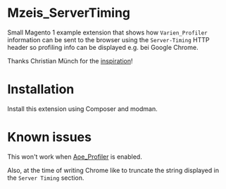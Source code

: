 # Mzeis_ServerTiming

Small Magento 1 example extension that shows how `Varien_Profiler`
information can be sent to the browser using the `Server-Timing` HTTP
header so profiling info can be displayed e.g. bei Google Chrome.

Thanks Christian Münch for the
[inspiration](https://twitter.com/cmuench/status/831773811427119104)!

# Installation

Install this extension using Composer and modman.

# Known issues

This won't work when
[Aoe_Profiler](https://github.com/aoepeople/Aoe_Profiler) is enabled.

Also, at the time of writing Chrome like to truncate the string
displayed in the `Server Timing` section.
